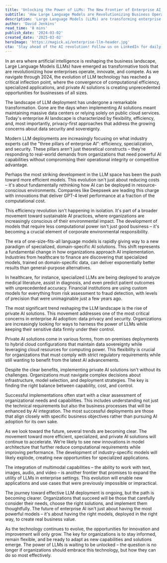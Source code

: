 ```yaml
---
title: 'Unlocking the Power of LLMs: The New Frontier of Enterprise AI'
subtitle: 'How Large Language Models are Revolutionizing Business Operations'
description: 'Large Language Models (LLMs) are transforming enterprise operations through improved efficiency, specialization, and private AI solutions. This comprehensive analysis explores how organizations can leverage LLMs effectively while maintaining data security and operational integrity.'
author: 'David Jenkins'
read_time: '8 mins'
publish_date: '2024-03-02'
created_date: '2025-03-02'
heroImage: 'https://magick.ai/enterprise-llm-header.jpg'
cta: 'Stay ahead of the AI revolution! Follow us on LinkedIn for daily insights into enterprise AI, LLMs, and digital transformation strategies that are reshaping business today.'
---
```


In an era where artificial intelligence is reshaping the business landscape, Large Language Models (LLMs) have emerged as transformative tools that are revolutionizing how enterprises operate, innovate, and compete. As we navigate through 2024, the evolution of LLM technology has reached a critical inflection point, where the convergence of computational efficiency, specialized applications, and private AI solutions is creating unprecedented opportunities for businesses of all sizes.

The landscape of LLM deployment has undergone a remarkable transformation. Gone are the days when implementing AI solutions meant maintaining massive data centers or relying solely on public cloud services. Today's enterprise AI landscape is characterized by flexibility, efficiency, and, most importantly, privacy-first approaches that address the growing concerns about data security and sovereignty.

Modern LLM deployments are increasingly focusing on what industry experts call the "three pillars of enterprise AI": efficiency, specialization, and security. These pillars aren't just theoretical constructs – they're responding to real-world demands from organizations that need powerful AI capabilities without compromising their operational integrity or competitive advantage.

Perhaps the most striking development in the LLM space has been the push toward more efficient models. This evolution isn't just about reducing costs – it's about fundamentally rethinking how AI can be deployed in resource-conscious environments. Companies like Deepseek are leading this charge with innovations that deliver GPT-4 level performance at a fraction of the computational cost.

This efficiency revolution isn't happening in isolation. It's part of a broader movement toward sustainable AI practices, where organizations are increasingly conscious of their environmental impact. The development of models that require less computational power isn't just good business – it's becoming a crucial element of corporate environmental responsibility.

The era of one-size-fits-all language models is rapidly giving way to a new paradigm of specialized, domain-specific AI solutions. This shift represents a fundamental change in how organizations approach AI implementation. Industries from healthcare to finance are discovering that specialized models, trained on domain-specific data, can deliver exponentially better results than general-purpose alternatives.

In healthcare, for instance, specialized LLMs are being deployed to analyze medical literature, assist in diagnosis, and even predict patient outcomes with unprecedented accuracy. Financial institutions are using custom models for everything from risk assessment to fraud detection, with levels of precision that were unimaginable just a few years ago.

The most significant trend reshaping the LLM landscape is the rise of private AI solutions. This movement addresses one of the most critical concerns in enterprise AI adoption: data privacy and security. Organizations are increasingly looking for ways to harness the power of LLMs while keeping their sensitive data firmly under their control.

Private AI solutions come in various forms, from on-premises deployments to hybrid cloud configurations that maintain data sovereignty while leveraging cloud resources for computing power. This flexibility is crucial for organizations that must comply with strict regulatory requirements while still wanting to benefit from the latest AI advancements.

Despite the clear benefits, implementing private AI solutions isn't without its challenges. Organizations must navigate complex decisions about infrastructure, model selection, and deployment strategies. The key is finding the right balance between capability, cost, and control.

Successful implementations often start with a clear assessment of organizational needs and capabilities. This includes understanding not just the technical requirements but also the business processes that will be enhanced by AI integration. The most successful deployments are those that align closely with specific business objectives rather than pursuing AI adoption for its own sake.

As we look toward the future, several trends are becoming clear. The movement toward more efficient, specialized, and private AI solutions will continue to accelerate. We're likely to see new innovations in model architecture that further reduce computational requirements while improving performance. The development of industry-specific models will likely explode, creating new opportunities for specialized applications.

The integration of multimodal capabilities – the ability to work with text, images, audio, and video – is another frontier that promises to expand the utility of LLMs in enterprise settings. This evolution will enable new applications and use cases that were previously impossible or impractical.

The journey toward effective LLM deployment is ongoing, but the path is becoming clearer. Organizations that succeed will be those that carefully consider their needs, choose the right solutions, and implement them thoughtfully. The future of enterprise AI isn't just about having the most powerful models – it's about having the right models, deployed in the right way, to create real business value.

As the technology continues to evolve, the opportunities for innovation and improvement will only grow. The key for organizations is to stay informed, remain flexible, and be ready to adapt as new capabilities and solutions emerge. The power of LLMs is waiting to be unlocked – the question is no longer if organizations should embrace this technology, but how they can do so most effectively.